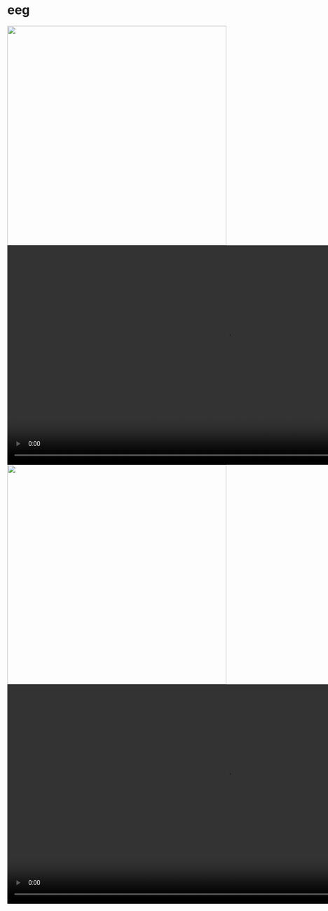 # eeg

<img src="https://github.com/user-attachments/assets/9372815a-a06c-4464-a09e-5744746a8c98" height="500">
<video src="https://github.com/user-attachments/assets/daab90ca-15ed-4b1d-8ca2-2acda680dd65" height="500"></video>
<img src="https://github.com/user-attachments/assets/0b76cca0-6a0c-4afc-8272-cc96939d1576" height="500">
<video src="https://github.com/user-attachments/assets/28c4106c-173e-4087-8706-21f1e1535dc8" height="500"></video>

